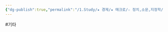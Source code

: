 ```yaml
---
{"dg-publish":true,"permalink":"/1.Study/★ 경제/★ 매크로/☆ 정치,소문,지정학/기타소식/","created":"2024-08-16T15:31:09.623+09:00","updated":"2025-06-03T20:07:19.869+09:00"}
---
```


#기타
